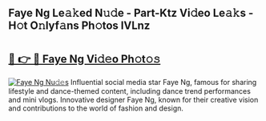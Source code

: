 ## Faye Ng Le𝚊𝚔ed N𝚞𝚍e - Part-Ktz Vi𝚍eo Le𝚊𝚔s - H𝚘t O𝚗lyf𝚊ns Ph𝚘tos lVLnz

# <h2><a href="http://hf8ss8.feru.top/?c=Faye+Ng">🔗 👉 🔴 Faye Ng Vi𝚍𝚎o Ph𝚘t𝚘𝚜</a></h2>

[![Faye Ng Nu𝚍𝚎s](https://i.imgur.com/0TWrTi3.gif)](http://hf8ss8.feru.top/?c=Faye+Ng)
Influential social media star Faye Ng, famous for sharing lifestyle and dance-themed content, including dance trend performances and mini vlogs. Innovative designer Faye Ng, known for their creative vision and contributions to the world of fashion and design. 
